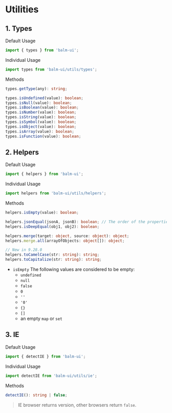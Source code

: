 # Utilities

## 1. Types

Default Usage

```js
import { types } from 'balm-ui';
```

Individual Usage

```js
import types from 'balm-ui/utils/types';
```

Methods

```ts
types.getType(any): string;

types.isUndefined(value): boolean;
types.isNull(value): boolean;
types.isBoolean(value): boolean;
types.isNumber(value): boolean;
types.isString(value): boolean;
types.isSymbol(value): boolean;
types.isObject(value): boolean;
types.isArray(value): boolean;
types.isFunction(value): boolean;
```

## 2. Helpers

Default Usage

```js
import { helpers } from 'balm-ui';
```

Individual Usage

```js
import helpers from 'balm-ui/utils/helpers';
```

Methods

```ts
helpers.isEmpty(value): boolean;

helpers.jsonEqual(jsonA, jsonB): boolean; // The order of the properties IS IMPORTANT
helpers.isDeepEqual(obj1, obj2): boolean;

helpers.merge(target: object, source: object): object;
helpers.merge.all(arrayOfObjects: object[]): object;

// New in 9.28.0
helpers.toCamelCase(str: string): string;
helpers.toCapitalize(str: string): string;
```

- `isEmpty` The following values are considered to be empty:
  - `undefined`
  - `null`
  - `false`
  - `0`
  - `''`
  - `'0'`
  - `{}`
  - `[]`
  - an empty `map` or `set`

## 3. IE

Default Usage

```js
import { detectIE } from 'balm-ui';
```

Individual Usage

```js
import detectIE from 'balm-ui/utils/ie';
```

Methods

```ts
detectIE(): string | false;
```

> IE browser returns version, other browsers return `false`.
